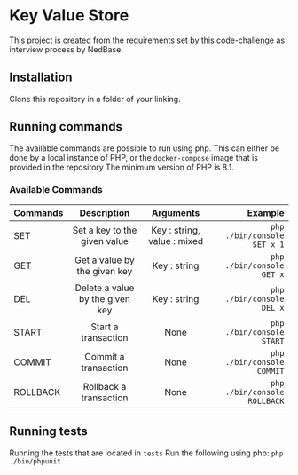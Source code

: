 # Key Value Store
This project is created from the requirements set by [this](https://github.com/nedbase/code-challenge-key-value-storage) code-challenge as interview process by NedBase.

## Installation
Clone this repository in a folder of your linking.

## Running commands
The available commands are possible to run using php. This can either be done by a local instance of PHP, or the `docker-compose` image that is provided in the repository
The minimum version of PHP is 8.1.

### Available Commands
| Commands | Description | Arguments | Example | 
| ------------- |:-------------:|:-------:| -----:|
| SET | Set a key to the given value | Key : string, value : mixed | `php ./bin/console SET x 1` | 
| GET | Get a value by the given key | Key : string | `php ./bin/console GET x` | 
| DEL | Delete a value by the given key | Key : string | `php ./bin/console DEL x` |
| START | Start a transaction | None | `php ./bin/console START` |
| COMMIT | Commit a transaction | None | `php ./bin/console COMMIT` |
| ROLLBACK | Rollback a transaction | None | `php ./bin/console ROLLBACK` |

## Running tests
Running the tests that are located in `tests`
Run the following using php:
`php ./bin/phpunit`

